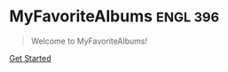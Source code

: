 <!-- _coverpage.md -->

# MyFavoriteAlbums <small>ENGL 396</small>

> Welcome to MyFavoriteAlbums!

[Get Started](whatis.md/#home-page)
